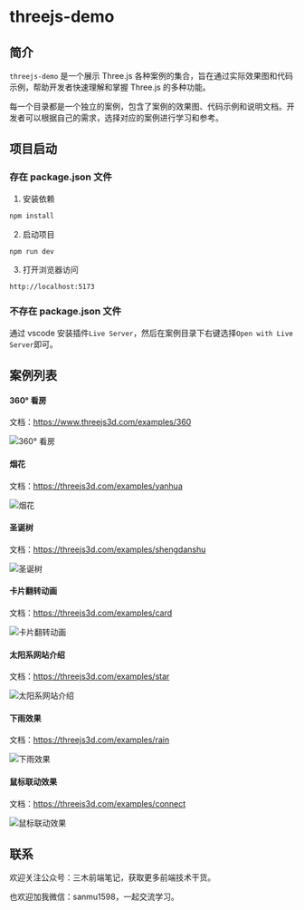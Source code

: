 # threejs-demo

## 简介

`threejs-demo` 是一个展示 Three.js 各种案例的集合，旨在通过实际效果图和代码示例，帮助开发者快速理解和掌握 Three.js 的多种功能。

每一个目录都是一个独立的案例，包含了案例的效果图、代码示例和说明文档。开发者可以根据自己的需求，选择对应的案例进行学习和参考。

## 项目启动

### 存在 package.json 文件

1. 安装依赖

```bash
npm install
```

2. 启动项目

```bash
npm run dev
```

3. 打开浏览器访问

```
http://localhost:5173
```

### 不存在 package.json 文件

通过 vscode 安装插件`Live Server`，然后在案例目录下右键选择`Open with Live Server`即可。

## 案例列表

#### 360° 看房

文档：https://www.threejs3d.com/examples/360

![360° 看房](https://www.threejs3d.com/_next/static/media/Dec-15-2024%2014-13-31.a6950329.gif)

#### 烟花

文档：https://threejs3d.com/examples/yanhua

![烟花](https://threejs3d.com/_next/static/media/Dec-26-2024%2022-23-17.6d9349f4.gif)

#### 圣诞树

文档：https://threejs3d.com/examples/shengdanshu

![圣诞树](https://threejs3d.com/_next/static/media/Dec-27-2024%2023-26-34.ed38a098.gif)

#### 卡片翻转动画

文档：https://threejs3d.com/examples/card

![卡片翻转动画](https://threejs3d.com/_next/static/media/Dec-28-2024%2014-30-11.dbb070d5.gif)

#### 太阳系网站介绍

文档：https://threejs3d.com/examples/star

![太阳系网站介绍](https://threejs3d.com/_next/static/media/Oct-17-2024%2021-04-31.2b315fb5.gif)

#### 下雨效果

文档：https://threejs3d.com/examples/rain

![下雨效果](https://threejs3d.com/_next/static/media/rain.0b13fa3b.gif)

#### 鼠标联动效果

文档：https://threejs3d.com/examples/connect

![鼠标联动效果](https://threejs3d.com/_next/static/media/Dec-23-2024%2022-46-31.a3fca76a.gif)

## 联系

欢迎关注公众号：三木前端笔记，获取更多前端技术干货。

也欢迎加我微信：sanmu1598，一起交流学习。
